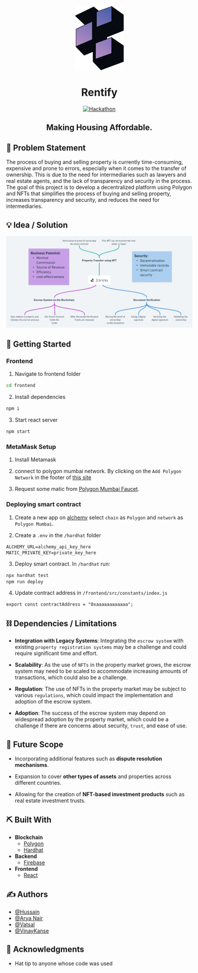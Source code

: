 <p align="center">
  <a href="" rel="noopener">
 <img src="./frontend/public/logo.png" alt="Project logo"></a>
</p>
<h1 align="center">Rentify</h1>

<div align="center" >

[![Hackathon](https://img.shields.io/badge/hackathon-BitNBuild-purple.svg)](http://hackathon.url.com)

## </div>

<h2 align="center"> 
Making Housing Affordable. 
</h2>

## 🧐 Problem Statement <a name = "problem_statement"></a>

The process of buying and selling property is currently time-consuming, expensive and prone to errors, especially when it comes to the transfer of ownership. This is due to the need for intermediaries such as lawyers and real estate agents, and the lack of transparency and security in the process. The goal of this project is to develop a decentralized platform using Polygon and NFTs that simplifies the process of buying and selling property, increases transparency and security, and reduces the need for intermediaries.

## 💡 Idea / Solution <a name = "idea"></a>

<img src="./frontend/public/assets/idea_initial.png">

## 🏁 Getting Started <a name = "getting_started"></a>

### Frontend

1. Navigate to frontend folder

```bash
cd frontend
```

2. Install dependencies

```bash
npm i
```

3. Start react server

```bash
npm start
```

### MetaMask Setup

1. Install Metamask

2. connect to polygon mumbai network. By clicking on the `Add Polygon Network` in the footer of [this site](https://mumbai.polygonscan.com/)

3. Request some matic from [Polygon Mumbai Faucet](https://faucet.polygon.technology/).

### Deploying smart contract

1. Create a new app on [alchemy](https://dashboard.alchemy.com/) select `chain` as `Polygon` and `network` as `Polygon Mumbai`.

2. Create a `.env` in the `/hardhat` folder

```
ALCHEMY_URL=alchemy_api_key_here
MATIC_PRIVATE_KEY=private_key_here
```

3. Deploy smart contract. In `/hardhat` run:

```bash
npx hardhat test
npm run deploy
```

4. Update contract address in `/frontend/src/constants/index.js`

```tsx
export const contractAddress = "0xaaaaaaaaaaaa";
```

## ⛓️ Dependencies / Limitations <a name = "limitations"></a>

-   **Integration with Legacy Systems**: Integrating the `escrow system` with existing `property registration systems` may be a challenge and could require significant time and effort.

-   **Scalability**: As the use of `NFTs` in the property market grows, the escrow system may need to be scaled to accommodate increasing amounts of transactions, which could also be a challenge.

-   **Regulation**: The use of NFTs in the property market may be subject to various `regulations`, which could impact the implementation and adoption of the escrow system.

-   **Adoption**: The success of the escrow system may depend on widespread adoption by the property market, which could be a challenge if there are concerns about security, `trust`, and ease of use.

## 🚀 Future Scope <a name = "future_scope"></a>

-   Incorporating additional features such as **dispute resolution mechanisms**.

-   Expansion to cover **other types of assets** and properties across different countries.

-   Allowing for the creation of **NFT-based investment products** such as real estate investment trusts.

## ⛏️ Built With <a name = "tech_stack"></a>

-   **Blockchain**
    -   [Polygon](https://polygon.technology/)
    -   [Hardhat](https://hardhat.org/)
-   **Backend**
    -   [Firebase](https://firebase.google.com/)
-   **Frontend**
    -   [React](https://reactjs.org/)

## ✍️ Authors <a name = "authors"></a>

-   [@Hussain](https://github.com/pettiboy)
-   [@Arya Nair](https://github.com/Arya-A-Nair)
-   [@Vatsal](https://github.com/bevatsal1122)
-   [@VinayKanse](https://github.com/VinayKanase)

## 🎉 Acknowledgments <a name = "acknowledgments"></a>

-   Hat tip to anyone whose code was used
